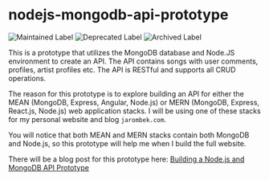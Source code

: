# nodejs-mongodb-api-prototype

![Maintained Label](https://img.shields.io/badge/Maintained-No-red?style=for-the-badge)
![Deprecated Label](https://img.shields.io/badge/Deprecated-Yes-lightgray?style=for-the-badge)
![Archived Label](https://img.shields.io/badge/Archived-Yes-lightgray?style=for-the-badge)

This is a prototype that utilizes the MongoDB database and Node.JS environment to create an API.  The API contains songs with 
user comments, profiles, artist profiles etc.  The API is RESTful and supports all CRUD operations.

The reason for this prototype is to explore building an API for either the MEAN (MongoDB, Express, Angular, Node.js) or MERN 
(MongoDB, Express, React.js, Node.js) web application stacks.  I will be using one of these stacks for my personal website 
and blog `jarombek.com`.

You will notice that both MEAN and MERN stacks contain both MongoDB and Node.js, so this prototype will help me when I build 
the full website.

There will be a blog post for this prototype here: 
[Building a Node.js and MongoDB API Prototype](https://github.com/AJarombek/jarombek-com-submittions)
